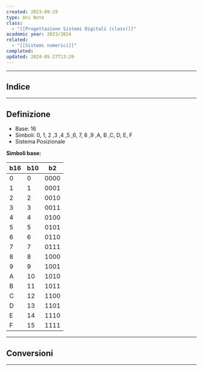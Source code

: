 ```yaml
---
created: 2023-09-29
type: Uni Note
class:
  - "[[Progettazione Sistemi Digitali (class)]]"
academic year: 2023/2024
related:
  - "[[Sistemi numerici]]"
completed: 
updated: 2024-05-27T13:29
---
```

---
## Indice


---
## Definizione
- Base: 16
- Simboli: 0, 1, 2 ,3 ,4 ,5 ,6, 7, 8 ,9 ,A, B ,C, D, E, F
- Sistema Posizionale

**Simboli base:**

|b16|b10|b2|
|---|---|---|
|0|0|0000|
|1|1|0001|
|2|2|0010|
|3|3|0011|
|4|4|0100|
|5|5|0101|
|6|6|0110|
|7|7|0111|
|8|8|1000|
|9|9|1001|
|A|10|1010|
|B|11|1011|
|C|12|1100|
|D|13|1101|
|E|14|1110|
|F|15|1111|







---
## Conversioni

---